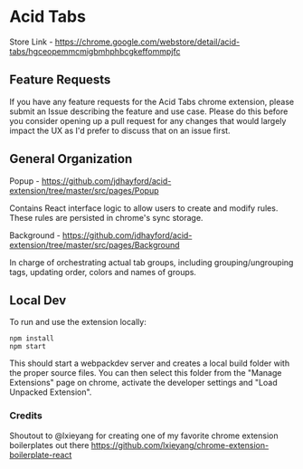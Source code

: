 # Acid Tabs

Store Link - https://chrome.google.com/webstore/detail/acid-tabs/hgceopemmcmigbmhphbcgkeffommpjfc

## Feature Requests

If you have any feature requests for the Acid Tabs chrome extension, please submit an Issue describing the feature and use case. Please do this before you consider opening up a pull request for any changes that would largely impact the UX as I'd prefer to discuss that on an issue first.

## General Organization

Popup - https://github.com/jdhayford/acid-extension/tree/master/src/pages/Popup

Contains React interface logic to allow users to create and modify rules. These rules are persisted in chrome's sync storage.

Background - https://github.com/jdhayford/acid-extension/tree/master/src/pages/Background

In charge of orchestrating actual tab groups, including grouping/ungrouping tags, updating order, colors and names of groups.

## Local Dev

To run and use the extension locally:

```
npm install
npm start
```

This should start a webpackdev server and creates a local build folder with the proper source files. You can then select this folder from the "Manage Extensions" page on chrome, activate the developer settings and "Load Unpacked Extension".

### Credits

Shoutout to @lxieyang for creating one of my favorite chrome extension boilerplates out there https://github.com/lxieyang/chrome-extension-boilerplate-react



